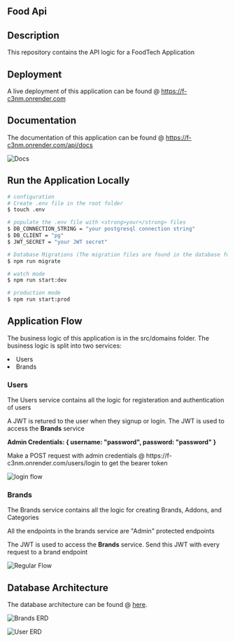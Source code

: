 ## Food Api

## Description

This repository contains the API logic for a FoodTech Application

## Deployment
A live deployment of this application can be found @ https://f-c3nm.onrender.com

## Documentation
The documentation of this application can be found @ https://f-c3nm.onrender.com/api/docs

![Docs](https://user-images.githubusercontent.com/68669102/211183020-bb8f4d80-c769-4ae1-9274-cb9154ff5c27.PNG)

## Run the Application Locally

```bash
# configuration 
# Create .env file in the root folder
$ touch .env

# populate the .env file with <strong>your</strong> files
$ DB_CONNECTION_STRING = "your postgresql connection string"
$ DB_CLIENT = "pg"
$ JWT_SECRET = "your JWT secret"

# Database Migrations (The migration files are found in the database folder)
$ npm run migrate

# watch mode
$ npm run start:dev

# production mode
$ npm run start:prod
```

## Application Flow
<p>The business logic of this application is in the src/domains folder. The business logic is split into two services: </p>
<li>Users</li>
<li>Brands</li>

### Users
<p>The Users service contains all the logic for registeration and authentication of users </p>
<p>A JWT is retured to the user when they signup or login. The JWT is used to access the <strong>Brands</strong> service</p>
<p><strong>Admin Credentials: { username: "password", password: "password" }</strong>
<p>Make a POST request with admin credentials @ https://f-c3nm.onrender.com/users/login to get the bearer token</p>

![login flow](https://user-images.githubusercontent.com/68669102/211182773-d4f712ac-9c4f-4520-97c1-48a918b3a7eb.PNG)

### Brands
<p>The Brands service contains all the logic for creating Brands, Addons, and Categories </p>
<p>All the endpoints in the brands service are "Admin" protected endpoints </p>
<p>The JWT is used to access the <strong>Brands</strong> service. Send this JWT with every request to a brand endpoint</p>

![Regular Flow](https://user-images.githubusercontent.com/68669102/211182762-89147782-3ca2-4696-afc0-345c0f90178e.PNG)

## Database Architecture

The database architecture can be found @ [here](https://lucid.app/lucidchart/0f7b9837-04d1-4c08-a647-aa9e68718f17/edit?viewport_loc=-465%2C371%2C2946%2C1154%2C0_0&invitationId=inv_2865823c-5632-4e8c-81df-5090b3207a12).

![Brands ERD](https://user-images.githubusercontent.com/68669102/211183602-4587a355-3647-48cf-ad7c-3d0d27d60d09.PNG)

![User ERD](https://user-images.githubusercontent.com/68669102/211183603-5b009e98-47f7-4675-8b70-dc12f967692c.PNG)



